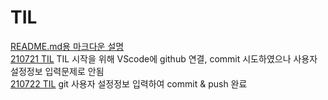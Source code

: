 # TIL


[README.md용 마크다운 설명](https://gist.github.com/ihoneymon/652be052a0727ad59601)   
[210721 TIL](./TILEnvironment.html) TIL 시작을 위해 VScode에 github 연결, commit 시도하였으나 사용자 설정정보 입력문제로 안됨   
[210722 TIL](./TILEnvironment.html) git 사용자 설정정보 입력하여 commit & push 완료   